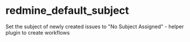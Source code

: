 # redmine_default_subject
Set the subject of newly created issues to "No Subject Assigned" - helper plugin to create workflows
